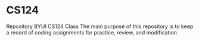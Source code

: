 # CS124
Repository BYUI CS124 Class
The main purpose of this repository is to keep a record of coding assignments for practice, review, and modification.
